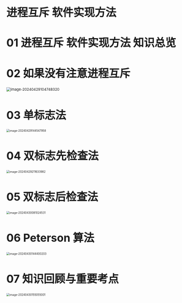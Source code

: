# 进程互斥 软件实现方法



# 01 进程互斥 软件实现方法 知识总览





# 02 如果没有注意进程互斥

<img src="https://cvp.oss-cn-shanghai.aliyuncs.com/picgo/202404291047608.png" alt="image-20240429104748320" style="zoom: 67%;" />



# 03 单标志法

<img src="https://cvp.oss-cn-shanghai.aliyuncs.com/picgo/202404291445266.png" alt="image-20240429144547958" style="zoom:50%;" />



# 04 双标志先检查法

<img src="https://cvp.oss-cn-shanghai.aliyuncs.com/picgo/202404292116567.png" alt="image-20240429211633982" style="zoom:50%;" />



# 05 双标志后检查法

<img src="https://cvp.oss-cn-shanghai.aliyuncs.com/picgo/202404300810723.png" alt="image-20240430081024531" style="zoom:50%;" />



# 06 Peterson 算法

<img src="https://cvp.oss-cn-shanghai.aliyuncs.com/picgo/202404301444618.png" alt="image-20240430144400203" style="zoom:50%;" />



# 07 知识回顾与重要考点

<img src="https://cvp.oss-cn-shanghai.aliyuncs.com/picgo/202404301550145.png" alt="image-20240430155055001" style="zoom:50%;" />